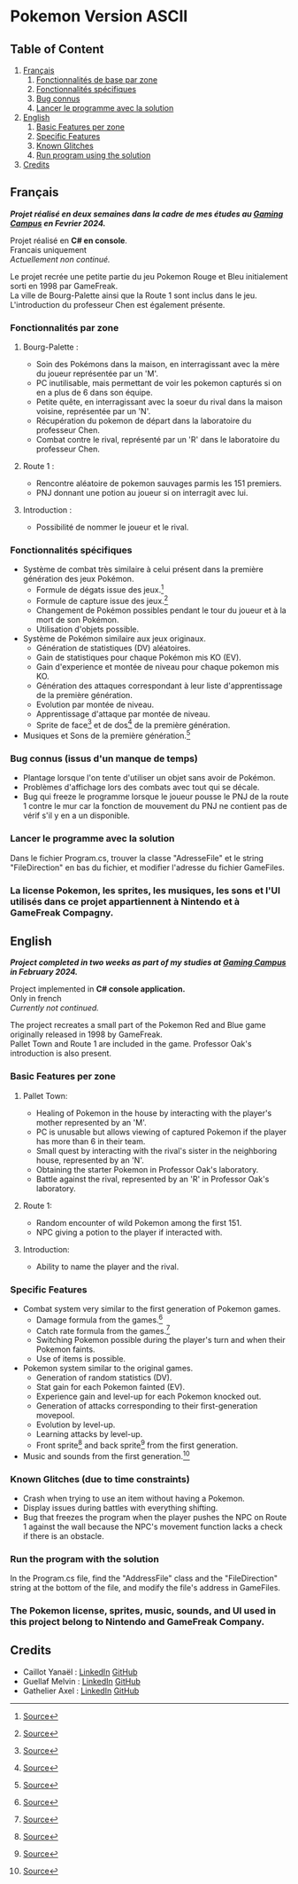# Pokemon Version ASCII

## Table of Content

1. [Français](#Francais)
   1. [Fonctionnalités de base par zone](#FoncBaseFr)
   2. [Fonctionnalités spécifiques](#FoncSpeFr)
   3. [Bug connus](#GlitchFr)
   4. [Lancer le programme avec la solution](#RunFr)
2. [English](#Anglais)
   1. [Basic Features per zone](#FoncBaseEn)
   2. [Specific Features](#FoncSpeEn)
   3. [Known Glitches](#GlitchEn)
   4. [Run program using the solution](##RunEn)
3. [Credits](#Credits)


## Français <a name="Francais"></a>

***Projet réalisé en deux semaines dans la cadre de mes études au [Gaming Campus](https://gamingcampus.fr) en Fevrier 2024.***  

Projet réalisé en **C# en console**.  
Francais uniquement  
*Actuellement non continué.*  

Le projet recrée une petite partie du jeu Pokemon Rouge et Bleu initialement sorti en 1998 par GameFreak.  
La ville de Bourg-Palette ainsi que la Route 1 sont inclus dans le jeu. L'introduction du professeur Chen est également présente.  

### Fonctionnalités par zone <a name="FoncBaseFr"></a>

1. Bourg-Palette : 

   * Soin des Pokémons dans la maison, en interragissant avec la mère du joueur représentée par un 'M'.
   * PC inutilisable, mais permettant de voir les pokemon capturés si on en a plus de 6 dans son équipe.
   * Petite quête, en interragissant avec la soeur du rival dans la maison voisine, représentée par un 'N'.
   * Récupération du pokemon de départ dans la laboratoire du professeur Chen.
   * Combat contre le rival, représenté par un 'R' dans le laboratoire du professeur Chen.

2. Route 1 :

   * Rencontre aléatoire de pokemon sauvages parmis les 151 premiers.
   * PNJ donnant une potion au joueur si on interragit avec lui.

3. Introduction : 

   * Possibilité de nommer le joueur et le rival.



### Fonctionnalités spécifiques <a name="FoncSpeFr"></a>

* Système de combat très similaire à celui présent dans la première génération des jeux Pokémon.
  * Formule de dégats issue des jeux.[^1]
  * Formule de capture issue des jeux.[^2]
  * Changement de Pokémon possibles pendant le tour du joueur et à la mort de son Pokémon.
  * Utilisation d'objets possible.
* Système de Pokémon similaire aux jeux originaux.
  * Génération de statistiques (DV) aléatoires.
  * Gain de statistiques pour chaque Pokémon mis KO (EV).
  * Gain d'experience et montée de niveau pour chaque pokemon mis KO.
  * Génération des attaques correspondant à leur liste d'apprentissage de la première génération.
  * Evolution par montée de niveau.
  * Apprentissage d'attaque par montée de niveau.
  * Sprite de face[^3] et de dos[^4] de la première génération.
* Musiques et Sons de la première génération.[^5]



### Bug connus (issus d'un manque de temps) <a name="GlitchFr"></a>

* Plantage lorsque l'on tente d'utiliser un objet sans avoir de Pokémon.
* Problèmes d'affichage lors des combats avec tout qui se décale. 
* Bug qui freeze le programme lorsque le joueur pousse le PNJ de la route 1 contre le mur car la fonction de mouvement du PNJ ne contient pas de vérif s'il y en a un disponible.

### Lancer le programme avec la solution <a name="RunFr"></a>
Dans le fichier Program.cs, trouver la classe "AdresseFile" et le string "FileDirection" en bas du fichier, et modifier l'adresse du fichier GameFiles.


### La license Pokemon, les sprites, les musiques, les sons et l'UI utilisés dans ce projet appartiennent à Nintendo et à GameFreak Compagny.  







## English <a name="Anglais"></a>

***Project completed in two weeks as part of my studies at [Gaming Campus](https://gamingcampus.fr) in February 2024.***  

Project implemented in **C# console application.**  
Only in french  
*Currently not continued.*  

The project recreates a small part of the Pokemon Red and Blue game originally released in 1998 by GameFreak.  
Pallet Town and Route 1 are included in the game. Professor Oak's introduction is also present.


### Basic Features per zone <a name="FoncBaseEn"></a>

1. Pallet Town: 

   * Healing of Pokemon in the house by interacting with the player's mother represented by an 'M'.
   * PC is unusable but allows viewing of captured Pokemon if the player has more than 6 in their team.
   * Small quest by interacting with the rival's sister in the neighboring house, represented by an 'N'.
   * Obtaining the starter Pokemon in Professor Oak's laboratory.
   * Battle against the rival, represented by an 'R' in Professor Oak's laboratory.

2. Route 1:

   * Random encounter of wild Pokemon among the first 151.
   * NPC giving a potion to the player if interacted with.

3. Introduction:

   * Ability to name the player and the rival.
  


### Specific Features <a name="FoncSpeEn"></a>

* Combat system very similar to the first generation of Pokemon games.
  * Damage formula from the games.[^1]
  * Catch rate formula from the games.[^2]
  * Switching Pokemon possible during the player's turn and when their Pokemon faints.
  * Use of items is possible.
* Pokemon system similar to the original games.
  * Generation of random statistics (DV).
  * Stat gain for each Pokemon fainted (EV).
  * Experience gain and level-up for each Pokemon knocked out.
  * Generation of attacks corresponding to their first-generation movepool.
  * Evolution by level-up.
  * Learning attacks by level-up.
  * Front sprite[^3] and back sprite[^4] from the first generation.
* Music and sounds from the first generation.[^5]

### Known Glitches (due to time constraints) <a name="GlitchEn"></a>

* Crash when trying to use an item without having a Pokemon.
* Display issues during battles with everything shifting.
* Bug that freezes the program when the player pushes the NPC on Route 1 against the wall because the NPC's movement function lacks a check if there is an obstacle.

### Run the program with the solution <a name="RunEn"></a>
In the Program.cs file, find the "AddressFile" class and the "FileDirection" string at the bottom of the file, and modify the file's address in GameFiles.


### The Pokemon license, sprites, music, sounds, and UI used in this project belong to Nintendo and GameFreak Company.





## Credits

* Caillot Yanaël : [LinkedIn](https://www.linkedin.com/in/ycaillot/) [GitHub](https://github.com/Dranemo)
* Guellaf Melvin : [LinkedIn](https://www.linkedin.com/in/melvin-guellaff-353628202/) [GitHub](https://github.com/MGuellaf)
* Gathelier Axel : [LinkedIn](https://www.linkedin.com/in/axel-gathelier-13198b252/) [GitHub](https://github.com/GolfOcean334)




[^1]: [Source](https://www.pokebip.com/page/jeuxvideo/guide_tactique_strategie_pokemon/formules_mathematiques)
[^2]: [Source](https://www.pokepedia.fr/Capture_de_Pokémon)
[^3]: [Source](https://www.pokencyclopedia.info/fr/index.php?id=sprites/gen1/spr_red-blue_gb) 
[^4]: [Source](https://www.pokencyclopedia.info/fr/index.php?id=sprites/gen1/spr-b_red-blue_gb)
[^5]: [Source](https://www.zophar.net/music/gameboy-gbs/pokemon-red)
